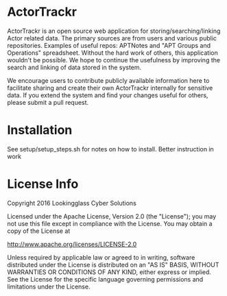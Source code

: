 # ActorTrackr
ActorTrackr is an open source web application for storing/searching/linking Actor related data.  The primary sources are from users and various public repositories. Examples of useful repos: APTNotes and "APT Groups and Operations" spreadsheet. Without the hard work of others, this application wouldn't be possible.  We hope to continue the usefulness by improving the search and linking of data stored in the system.

We encourage users to contribute publicly available information here to facilitate sharing and create their own ActorTrackr internally for sensitive data.  If you extend the system and find your changes useful for others, please submit a pull request.

# Installation
See setup/setup_steps.sh for notes on how to install. Better instruction in work

# License Info
Copyright 2016 Lookingglass Cyber Solutions

Licensed under the Apache License, Version 2.0 (the "License");
you may not use this file except in compliance with the License.
You may obtain a copy of the License at

http://www.apache.org/licenses/LICENSE-2.0

Unless required by applicable law or agreed to in writing, software
distributed under the License is distributed on an "AS IS" BASIS,
WITHOUT WARRANTIES OR CONDITIONS OF ANY KIND, either express or implied.
See the License for the specific language governing permissions and
limitations under the License.